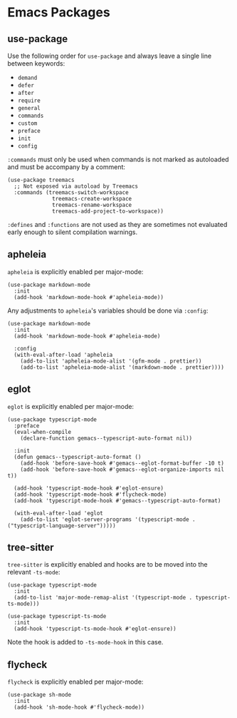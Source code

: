 # Emacs Packages

## use-package

Use the following order for `use-package` and always leave a single line between keywords:

-   `demand`
-   `defer`
-   `after`
-   `require`
-   `general`
-   `commands`
-   `custom`
-   `preface`
-   `init`
-   `config`

`:commands` must only be used when commands is not marked as autoloaded and must be accompany by a comment:

``` elisp
(use-package treemacs
  ;; Not exposed via autoload by Treemacs
  :commands (treemacs-switch-workspace
              treemacs-create-workspace
              treemacs-rename-workspace
              treemacs-add-project-to-workspace))
```

`:defines` and `:functions` are not used as they are sometimes not evaluated early enough to silent compilation warnings.

## apheleia

`apheleia` is explicitly enabled per major-mode:

``` elisp
(use-package markdown-mode
  :init
  (add-hook 'markdown-mode-hook #'apheleia-mode))
```

Any adjustments to `apheleia`'s variables should be done via `:config`:

``` elisp
(use-package markdown-mode
  :init
  (add-hook 'markdown-mode-hook #'apheleia-mode)

  :config
  (with-eval-after-load 'apheleia
    (add-to-list 'apheleia-mode-alist '(gfm-mode . prettier))
    (add-to-list 'apheleia-mode-alist '(markdown-mode . prettier))))
```

## eglot

`eglot` is explicitly enabled per major-mode:

``` elisp
(use-package typescript-mode
  :preface
  (eval-when-compile
    (declare-function gemacs--typescript-auto-format nil))

  :init
  (defun gemacs--typescript-auto-format ()
    (add-hook 'before-save-hook #'gemacs--eglot-format-buffer -10 t)
    (add-hook 'before-save-hook #'gemacs--eglot-organize-imports nil t))

  (add-hook 'typescript-mode-hook #'eglot-ensure)
  (add-hook 'typescript-mode-hook #'flycheck-mode)
  (add-hook 'typescript-mode-hook #'gemacs--typescript-auto-format)

  (with-eval-after-load 'eglot
    (add-to-list 'eglot-server-programs '(typescript-mode . ("typescript-language-server")))))
```

## tree-sitter

`tree-sitter` is explicitly enabled and hooks are to be moved into the relevant `-ts-mode`:

``` elisp
(use-package typescript-mode
  :init
  (add-to-list 'major-mode-remap-alist '(typescript-mode . typescript-ts-mode)))

(use-package typescript-ts-mode
  :init
  (add-hook 'typescript-ts-mode-hook #'eglot-ensure))
```

Note the hook is added to `-ts-mode-hook` in this case.

## flycheck

`flycheck` is explicitly enabled per major-mode:

``` elisp
(use-package sh-mode
  :init
  (add-hook 'sh-mode-hook #'flycheck-mode))
```
